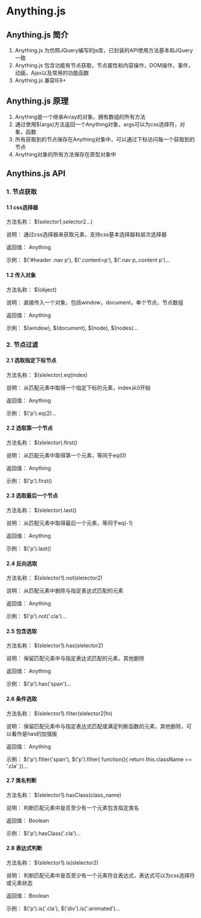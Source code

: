 # Anything.js

## Anything.js 简介
1. Anything.js 为仿照JQuery编写的js库，已封装的API使用方法基本和JQuery一致
2. Anything.js 包含功能有节点获取，节点属性和内容操作，DOM操作，事件，动画，Ajax以及常用的功能函数
3. Anything.js 兼容IE6+

## Anything.js 原理
1. Anything是一个继承Array的对象，拥有数组的所有方法
2. 通过使用$(args)方法返回一个Anything对象，args可以为css选择符，对象，函数
3. 所有获取到的节点保存在Anything对象中，可以通过下标访问每一个获取到的节点
4. Anything对象的所有方法保存在原型对象中

## Anythins.js API
### 1. 节点获取
#### 1.1 css选择器
方法名称： $(selector1,selector2...)

说明： 通过css选择器来获取元素，支持css基本选择器和层次选择器

返回值： Anything

示例： $('#header .nav p'), $('.content>p'), $('.nav p,.content p')...

#### 1.2 传入对象
方法名称： $(object)

说明： 直接传入一个对象，包括window，document，单个节点，节点数组

返回值： Anything

示例： $(window), $(document), $(node), $(nodes)...

### 2. 节点过滤
#### 2.1 选取指定下标节点
方法名称： $(slelector).eq(index)

说明： 从匹配元素中取得一个指定下标的元素，index从0开始

返回值： Anything

示例： $('p').eq(2)...

#### 2.2 选取第一个节点
方法名称： $(slelector).first()

说明： 从匹配元素中取得第一个元素，等同于eq(0)

返回值： Anything

示例： $('p').first()

#### 2.3 选取最后一个节点
方法名称： $(slelector).last()

说明： 从匹配元素中取得最后一个元素，等同于eq(-1)

返回值： Anything

示例： $('p').last()

#### 2.4 反向选取
方法名称： $(slelector1).not(slelector2)

说明： 从匹配元素中删除与指定表达式匹配的元素

返回值： Anything

示例： $('p').not('.cla')...

#### 2.5 包含选取
方法名称： $(slelector1).has(slelector2)

说明： 保留匹配元素中与指定表达式匹配的元素，其他删除

返回值： Anything

示例： $('p').has('span')...

#### 2.6 条件选取
方法名称： $(slelector1).filter(slelector2|fn)

说明： 保留匹配元素中与指定表达式匹配或满足判断函数的元素，其他删除，可以看作是has的加强版

返回值： Anything

示例： $('p').filter('span'), $('p').filter( function(){ return this.className == '.cla' })...

#### 2.7 类名判断
方法名称： $(slelector1).hasClass(class_name)

说明： 判断匹配元素中是否至少有一个元素包含指定类名

返回值： Boolean

示例： $('p').hasClass('.cla')...

#### 2.8 表达式判断
方法名称： $(slelector1).is(slelector2)

说明： 判断匹配元素中是否至少有一个元素符合表达式，表达式可以为css选择符或元素状态

返回值： Boolean

示例： $('p').is('.cla'), $('div').is(':animated')...


